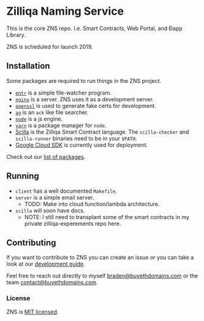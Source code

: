 # Zilliqa Naming Service

This is the core ZNS repo. I.e. Smart Contracts, Web Portal, and Ðapp Library.

ZNS is scheduled for launch 2019.

## Installation

Some packages are required to run things in the ZNS project.

- [`entr`](http://entrproject.org) is a simple file-watcher program.
- [`nginx`](http://nginx.org) is a server. ZNS uses it as a development server.
- [`openssl`](https://github.com/openssl/openssl) is used to generate fake certs
  for development.
- [`ag`](https://github.com/ggreer/the_silver_searcher) is an `ack` like file
  searcher.
- [`node`](https://nodejs.org/) is a js engine.
- [`yarn`](https://yarnpkg.com/) is a package manager for `node`.
- [Scilla](https://scilla.readthedocs.io) is the Zilliqa Smart Contract
  language. The `scilla-checker` and `scilla-runner` binaries need to be in your
  `$PATH`.
- [Google Cloud SDK](https://cloud.google.com) is currently used for deployment.

Check out our [list of packages](./PACKAGES.md).

## Running

- `client` has a well documented `Makefile`.
- `server` is a simple email server. 
  - TODO: Make into cloud function/lambda architecture.
- `scilla` will soon have docs. 
  - NOTE: I still need to transplant some of the smart contracts in my private zilliqa-experements repo here.

## Contributing

If you want to contribute to ZNS you can create an issue or you can take a look
at our [development guide](./DEVELOPMENT.md).

Feel free to reach out directly to myself braden@buyethdomains.com or the team
contact@buyethdomains.com.

### License

ZNS is [MIT licensed](./LICENSE).
